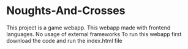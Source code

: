 # Noughts-And-Crosses
This project is a game webapp.
This webapp made with frontend languages.
No usage of external frameworks
To run this webapp first download the code and run the index.html file
